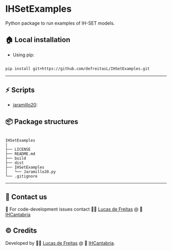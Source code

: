 
# IHSetExamples
Python package to run examples of IH-SET models.

## :house: Local installation
* Using pip:
```bash

pip install git+https://github.com/defreitasL/IHSetExamples.git

```

---
## :zap: Scripts

* [jaramillo20](./IHSetExamples/Jaramillo20.py):

## :package: Package structures
````

IHSetExamples
|
├── LICENSE
├── README.md
├── build
├── dist
├── IHSetExamples
│   └── Jaramillo20.py
└── .gitignore

````

---

## :incoming_envelope: Contact us
:snake: For code-development issues contact :man_technologist: [Lucas de Freitas](https://github.com/defreitasL) @ :office: [IHCantabria](https://github.com/IHCantabria)

## :copyright: Credits
Developed by :man_technologist: [Lucas de Freitas](https://github.com/defreitasL) @ :office: [IHCantabria](https://github.com/IHCantabria).
